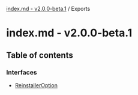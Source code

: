 [index.md - v2.0.0-beta.1](README.md) / Exports

# index.md - v2.0.0-beta.1

## Table of contents

### Interfaces

- [ReinstallerOption](interfaces/ReinstallerOption.md)
